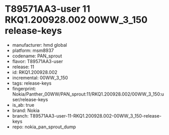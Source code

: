 # T89571AA3-user 11 RKQ1.200928.002 00WW_3_150 release-keys
- manufacturer: hmd global
- platform: msm8937
- codename: PAN_sprout
- flavor: T89571AA3-user
- release: 11
- id: RKQ1.200928.002
- incremental: 00WW_3_150
- tags: release-keys
- fingerprint: Nokia/Panther_00WW/PAN_sprout:11/RKQ1.200928.002/00WW_3_150:user/release-keys
- is_ab: true
- brand: Nokia
- branch: T89571AA3-user-11-RKQ1.200928.002-00WW_3_150-release-keys
- repo: nokia_pan_sprout_dump

